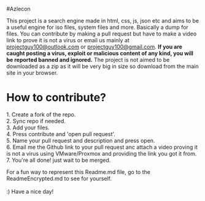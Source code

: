 #Azlecon

This project is a search engine made in html, css, js, json etc and aims to be a useful engine for iso files, system files and more. Basically a dump for files. You can contribute by making a pull request but have to make a video link to prove it is not a virus or email us mainly at projectguy100@outlook.com or projectguy100@gmail.com. **If you are caught posting a virus, exploit or malicious content of any kind, you will be reported banned and ignored.** The project is not aimed to be downloaded as a zip as it will be very big in size so download from the main site in your browser.

<h1>How to contribute?</h1>
1. Create a fork of the repo.
<br>
2. Sync repo if needed.
<br>
3. Add your files.
<br>
4. Press contribute and 'open pull request'.
<br>
5. Name your pull request and description and press open.
<br>
6. Email me the Github link to your pull request anc attach a video proving it is not a virus using VMware/Proxmox and providing the link you got it from.
<br>
7. You're all done! just wait to be merged.
<br>


For a fun way to represent this Readme.md file, go to the ReadmeEncrypted.md to see for yourself. 
<br>
<br>
:) Have a nice day!
